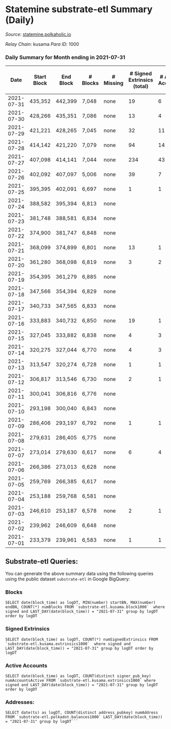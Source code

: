 # Statemine substrate-etl Summary (Daily)

_Source_: [statemine.polkaholic.io](https://statemine.polkaholic.io)

*Relay Chain*: kusama
*Para ID*: 1000



### Daily Summary for Month ending in 2021-07-31


| Date | Start Block | End Block | # Blocks | # Missing | # Signed Extrinsics (total) | # Active Accounts | # Addresses with Balances | # Events | # Transfers | # XCM Transfers In | # XCM Transfers Out |
| ---- | ----------- | --------- | -------- | --------- | --------------------------- | ----------------- | ------------------------- | -------- | ----------- | ------------------ | ------------------- |
| 2021-07-31 | 435,352 | 442,399 | 7,048 | none | 19 | 6 | 10,170 | 14,532 | 342 ($397.75) |   |   |
| 2021-07-30 | 428,266 | 435,351 | 7,086 | none | 13 | 4 |  | 14,441 | 202 ($0.03) |   |   |
| 2021-07-29 | 421,221 | 428,265 | 7,045 | none | 32 | 11 |  | 14,772 | 546 ($0.72) |   |   |
| 2021-07-28 | 414,142 | 421,220 | 7,079 | none | 94 | 14 |  | 15,843 | 1,306 ($15.23) |   |   |
| 2021-07-27 | 407,098 | 414,141 | 7,044 | none | 234 | 43 |  | 18,019 | 2,750 ($1,280.76) |   |   |
| 2021-07-26 | 402,092 | 407,097 | 5,006 | none | 39 | 7 |  | 10,503 | 374 ($49.92) |   |   |
| 2021-07-25 | 395,395 | 402,091 | 6,697 | none | 1 | 1 |  | 13,427 | 23 ($0.002) |   |   |
| 2021-07-24 | 388,582 | 395,394 | 6,813 | none |  |  |  | 13,633 |   |   |   |
| 2021-07-23 | 381,748 | 388,581 | 6,834 | none |  |  |  | 13,671 |   |   |   |
| 2021-07-22 | 374,900 | 381,747 | 6,848 | none |  |  |  | 13,703 |   |   |   |
| 2021-07-21 | 368,099 | 374,899 | 6,801 | none | 13 | 1 |  | 43,717 | 10,069 ($170.66) |   |   |
| 2021-07-20 | 361,280 | 368,098 | 6,819 | none | 3 | 2 |  | 13,720 | 69 ($0.0035) |   |   |
| 2021-07-19 | 354,395 | 361,279 | 6,885 | none |  |  |  | 13,774 |   |   |   |
| 2021-07-18 | 347,566 | 354,394 | 6,829 | none |  |  |  | 13,661 |   |   |   |
| 2021-07-17 | 340,733 | 347,565 | 6,833 | none |  |  |  | 13,670 |   |   |   |
| 2021-07-16 | 333,883 | 340,732 | 6,850 | none | 19 | 1 |  | 23,952 | 172 ($4.71) |   |   |
| 2021-07-15 | 327,045 | 333,882 | 6,838 | none | 4 | 3 |  | 13,785 | 87 ($3.06) |   |   |
| 2021-07-14 | 320,275 | 327,044 | 6,770 | none | 4 | 3 |  | 13,685 | 100 ($64.81) |   |   |
| 2021-07-13 | 313,547 | 320,274 | 6,728 | none | 1 | 1 |  | 13,489 | 23 ($0.001) |   |   |
| 2021-07-12 | 306,817 | 313,546 | 6,730 | none | 2 | 1 |  | 13,514 | 46 ($0.0024) |   |   |
| 2021-07-11 | 300,041 | 306,816 | 6,776 | none |  |  |  | 13,556 |   |   |   |
| 2021-07-10 | 293,198 | 300,040 | 6,843 | none |  |  |  | 13,690 |   |   |   |
| 2021-07-09 | 286,406 | 293,197 | 6,792 | none | 1 | 1 |  | 13,616 | 23 ($0.0022) |   |   |
| 2021-07-08 | 279,631 | 286,405 | 6,775 | none |  |  |  | 13,554 |   |   |   |
| 2021-07-07 | 273,014 | 279,630 | 6,617 | none | 6 | 4 |  | 13,380 | 98 ($54.54) |   |   |
| 2021-07-06 | 266,386 | 273,013 | 6,628 | none |  |  |  | 13,260 |   |   |   |
| 2021-07-05 | 259,769 | 266,385 | 6,617 | none |  |  |  | 13,237 |   |   |   |
| 2021-07-04 | 253,188 | 259,768 | 6,581 | none |  |  |  | 13,189 |   |   |   |
| 2021-07-03 | 246,610 | 253,187 | 6,578 | none | 2 | 1 |  | 13,216 | 46 ($0.0048) |   |   |
| 2021-07-02 | 239,962 | 246,609 | 6,648 | none |  |  |  | 13,300 |   |   |   |
| 2021-07-01 | 233,379 | 239,961 | 6,583 | none | 1 | 1 |  | 13,203 | 23 ($0.0018) |   |   |

## Substrate-etl Queries:
You can generate the above summary data using the following queries using the public dataset `substrate-etl` in Google BigQuery:


### Blocks
```
SELECT date(block_time) as logDT, MIN(number) startBN, MAX(number) endBN, COUNT(*) numBlocks FROM `substrate-etl.kusama.block1000`  where signed and LAST_DAY(date(block_time)) = "2021-07-31" group by logDT order by logDT
```


### Signed Extrinsics
```
SELECT date(block_time) as logDT, COUNT(*) numSignedExtrinsics FROM `substrate-etl.kusama.extrinsics1000`  where signed and LAST_DAY(date(block_time)) = "2021-07-31" group by logDT order by logDT
```


### Active Accounts
```
SELECT date(block_time) as logDT, COUNT(distinct signer_pub_key) numAccountsActive FROM `substrate-etl.kusama.extrinsics1000` where signed and LAST_DAY(date(block_time)) = "2021-07-31" group by logDT order by logDT
```


### Addresses:
```
SELECT date(ts) as logDT, COUNT(distinct address_pubkey) numAddress FROM `substrate-etl.polkadot.balances1000` LAST_DAY(date(block_time)) = "2021-07-31" group by logDT```

